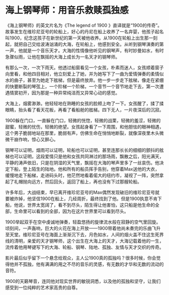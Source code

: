 # 海上钢琴师：用音乐救赎孤独感

《海上钢琴师》的英文片名为《The legend of 1900 》直译就是“1900的传奇”。故事发生在维珍尼亚号的轮船上，好心的丹尼在船上收养了一名弃婴，他孩子起名叫1900，纪念这孩子在新世纪的第一天被他收养。从1900在轮船上出生那一刻起，就把自己交给波涛汹涌的大海，在轮船上，他感到安全。从听到钢琴演奏的第一声，他就是一个音乐天才。大海的性情像他听见的钢琴声，有时妙曼如水，有时急骤似雨，让他在飘摇的大海上成长为一名天才的钢琴师。 

有那么一次，一次下雨天。他透过船窗看见一个女孩，朴素而迷人，女孩顺着窗子向里看，和他四目相对，他立刻爱上了她，并为她写下了一曲为爱情弹奏的柔情似水的曲子，甚至为她走下舷梯，但是最终放弃。他一步一步走下舷梯，像走在紧绷的快要断裂的琴弦上，一个阶梯一个阶梯，一个音节一个音节地走下去，第一次遭遇情窦初开，因为那是一种异常纯洁而又异常心动的感觉。 

大海上，烟雾渺渺。他轻轻地在熟睡的女孩的脸颊上吻了一下。女孩醒了，揉了揉眼睛，抬头看了看天花板，再看了看船舱的舷梯。四下无人，一片夜深后的沉寂。 

1900躲在门口，一直躲在门口，轻微的恍惚，轻微的战栗，轻微的羞涩，轻微的甜蜜，轻微的忧伤，轻微的绝望。女孩起身看了一下周围，和他胆怯的眼神相遇，这个男子脆弱地站在那里，脆弱有声，仿佛生命在悄悄地断裂，就像深夜里木头微微干崩作响，惊心又醉心。 

钢琴可以证明，烟雨可以证明，轮船也可以证明，甚至连那长长的细细的颤抖的舷梯也可以证明，这段爱情只是他和女孩共同淋过的那场雨，飘散之后，阳光满天，平静的涛声依旧，只是在阴湿的天气里，飘摇在大海的琴声里多了一丝哀伤。他决定下船，登上陌生的陆地。他和所有的船员挥手告别，他穿着Max送他的大衣，缓慢地走下船梯，走进码头时，他茫然地看着偌大的纽约市，凝视了一阵，突然拿起了礼帽抛向远方，然后回头，返回了船上，再也没有下过那艘轮船。 

许多年后，大战结束，早已离开维珍尼亚号的Max偶然发现破旧的维珍尼亚号就要被炸掉，他坚信1900在船上，几经周折，最终找到了他。但是1900执意不肯下船，他说，世界太宽阔了，看不到尽头，陌生得让他害怕，这只船是他生命的全部，生命里可以看到的全部，因为在这片世界里可以看到尽头。 

1900举起双手在空中虔诚地弹奏，轻盈悠扬的旋律流水般在寂静的空气里回旋。顷刻间，一声轰响，巨大的火花在海上开放——1900带着他尚未奏完的乐曲飞升至天堂。维珍尼亚号在海面上渐渐沉下去，月色如水，人间的烟火盖不住这生死界线的清明，亲爱的天才钢琴师，这个出生在大海上的天才，大海记载着他的一生，流传着他用琴键写下的大海、轮船、钢琴、陆地、孤独、友情与天才交织的传奇。 

影片最后似乎留下一个悬念给观众，主人公1900真的孤独吗？很多时候，你会觉得他并不孤独，他有满满的用之不尽的音乐的灵感，有无数的才华和无数的流动的音符。 

1900的天籁琴音，连同他对现实世界的敏锐洞悉，以及他的孤独和坚守，让我们感受到一位纯粹的艺术家高贵的自尊。